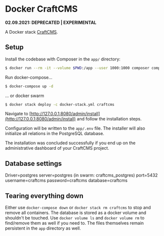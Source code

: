 # Docker CraftCMS

**02.09.2021: DEPRECATED | EXPERIMENTAL**

A Docker stack [CraftCMS](https://craftcms.com/).

## Setup

Install the codebase with Composer in the `app/` directory:

```bash
$ docker run --rm -it --volume $PWD:/app --user 1000:1000 composer composer create-project craftcms/craft app -n
```

Run docker-compose...

```bash
$ docker-compose up -d
```

... or docker swarm

```bash
$ docker stack deploy -c docker-stack.yml craftcms
```

Navigate to
[http://127.0.0.1:8080/admin/install](http://127.0.0.1:8080/admin/install) and
follow the installation steps.

Configuration will be written to the `app/.env` file. The installer will also
initialize all relations in the PostgreSQL database.

The installation was concluded successfully if you end up on the administrative
dashboard of your CraftCMS project.

## Database settings

Driver=postgres
server=postgres (in swarm: craftcms_postgres)
port=5432
username=craftcms
password=craftcms
database=craftcms

## Tearing everything down

Either use `docker-compose down` or `docker stack rm craftcms` to stop and
remove all containers. The database is stored as a docker volume and shouldn't
be touched. Use `docker volume ls` and `docker volume rm` to find/remove them
as well if you need to. The files themselves remain persistent in the `app` 
directory as well.
